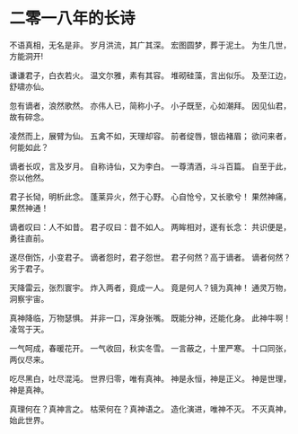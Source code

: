# 二零一八年的长诗

不语真相，无名是非。
岁月洪流，其广其深。
宏图圆梦，葬于泥土。
为生几世，方能洞开!

谦谦君子，白衣若火。
温文尔雅，素有其容。
堆砌硅藻，言出似乐。
及至江边，舒啸亦仙。

忽有谪者，浪然歌然。
亦伟人已，简称小子。
小子既至，心如潮拜。
因见仙君，故有碎念。

凌然而上，展臂为仙。
五禽不如，天理却容。
前者绽唇，银齿褚眉；
欲问来者，何能如此？

谪者长叹，言及岁月。
自称诗仙，又为李白。
一尊清酒，斗斗百篇。
自至于此，奈以他然。

君子长恸，明析此念。
蓬莱异火，然于心野。
心自怆兮，又长歌兮！
果然神痛，果然神通！

谪者叹曰：人不如昔。
君子叹曰：昔不如人。
两眸相对，遂有长念：
共识便是，勇往直前。

遂尽倒饬，小变君子。
谪者怨时，君子怨世。
君子何然？高于谪者。
谪者何然？劣于君子。

天降雷云，张烈寰宇。
炸入两者，竟成一人。
竟是何人？镜为真神！
通灵万物，洞察宇宙。

真神降临，万物瑟惧。
并非一口，浑身张嘴。
既能分神，还能化身。
此神牛啊！凌驾于天。

一气呵成，春暖花开。
一气收回，秋实冬雪。
一言蔽之，十里严寒。
十口同张，两仪尽来。

吃尽黑白，吐尽混沌。
世界归零，唯有真神。
神是永恒，神是正义。
神是世理，神是真神。

真理何在？真神言之。
枯荣何在？真神语之。
造化演进，唯神不灭。
不灭真神，始此世界。